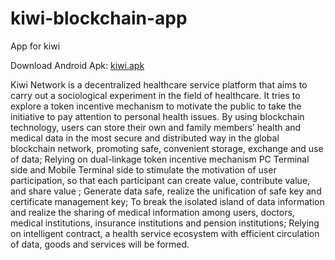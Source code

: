 # kiwi-blockchain-app
App for kiwi

Download Android Apk: [kiwi.apk](https://github.com/Kiwihealthcare-Network/kiwi-blockchain-app/releases/download/v0.0.1/kiwi_network_0.0.1.apk)

Kiwi Network is a decentralized healthcare service platform that aims to carry out a sociological experiment in the field of healthcare. It tries to explore a token incentive mechanism to motivate the public to take the initiative to pay attention to personal health issues. By using blockchain technology, users can store their own and family members’ health and medical data in the most secure and distributed way in the global blockchain network, promoting safe, convenient storage, exchange and use of data; Relying on dual-linkage token incentive mechanism PC Terminal side and Mobile Terminal side to stimulate the motivation of user participation, so that each participant can create value, contribute value, and share value ; Generate data safe, realize the unification of safe key and certificate management key; To break the isolated island of data information and realize the sharing of medical information among users, doctors, medical institutions, insurance institutions and pension institutions; Relying on intelligent contract, a health service ecosystem with efficient circulation of data, goods and services will be formed. 

